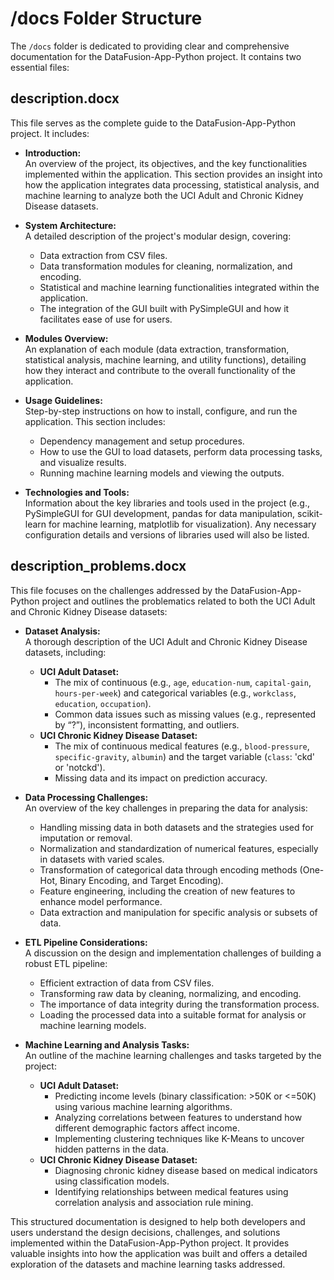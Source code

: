 # /docs Folder Structure

The `/docs` folder is dedicated to providing clear and comprehensive documentation for the DataFusion-App-Python project. It contains two essential files:

## description.docx

This file serves as the complete guide to the DataFusion-App-Python project. It includes:

- **Introduction:**  
  An overview of the project, its objectives, and the key functionalities implemented within the application. This section provides an insight into how the application integrates data processing, statistical analysis, and machine learning to analyze both the UCI Adult and Chronic Kidney Disease datasets.

- **System Architecture:**  
  A detailed description of the project's modular design, covering:

  - Data extraction from CSV files.
  - Data transformation modules for cleaning, normalization, and encoding.
  - Statistical and machine learning functionalities integrated within the application.
  - The integration of the GUI built with PySimpleGUI and how it facilitates ease of use for users.

- **Modules Overview:**  
  An explanation of each module (data extraction, transformation, statistical analysis, machine learning, and utility functions), detailing how they interact and contribute to the overall functionality of the application.

- **Usage Guidelines:**  
  Step-by-step instructions on how to install, configure, and run the application. This section includes:

  - Dependency management and setup procedures.
  - How to use the GUI to load datasets, perform data processing tasks, and visualize results.
  - Running machine learning models and viewing the outputs.

- **Technologies and Tools:**  
  Information about the key libraries and tools used in the project (e.g., PySimpleGUI for GUI development, pandas for data manipulation, scikit-learn for machine learning, matplotlib for visualization). Any necessary configuration details and versions of libraries used will also be listed.

## description_problems.docx

This file focuses on the challenges addressed by the DataFusion-App-Python project and outlines the problematics related to both the UCI Adult and Chronic Kidney Disease datasets:

- **Dataset Analysis:**  
  A thorough description of the UCI Adult and Chronic Kidney Disease datasets, including:

  - **UCI Adult Dataset:**
    - The mix of continuous (e.g., `age`, `education-num`, `capital-gain`, `hours-per-week`) and categorical variables (e.g., `workclass`, `education`, `occupation`).
    - Common data issues such as missing values (e.g., represented by “?”), inconsistent formatting, and outliers.
  - **UCI Chronic Kidney Disease Dataset:**
    - The mix of continuous medical features (e.g., `blood-pressure`, `specific-gravity`, `albumin`) and the target variable (`class`: 'ckd' or 'notckd').
    - Missing data and its impact on prediction accuracy.

- **Data Processing Challenges:**  
  An overview of the key challenges in preparing the data for analysis:

  - Handling missing data in both datasets and the strategies used for imputation or removal.
  - Normalization and standardization of numerical features, especially in datasets with varied scales.
  - Transformation of categorical data through encoding methods (One-Hot, Binary Encoding, and Target Encoding).
  - Feature engineering, including the creation of new features to enhance model performance.
  - Data extraction and manipulation for specific analysis or subsets of data.

- **ETL Pipeline Considerations:**  
  A discussion on the design and implementation challenges of building a robust ETL pipeline:

  - Efficient extraction of data from CSV files.
  - Transforming raw data by cleaning, normalizing, and encoding.
  - The importance of data integrity during the transformation process.
  - Loading the processed data into a suitable format for analysis or machine learning models.

- **Machine Learning and Analysis Tasks:**  
  An outline of the machine learning challenges and tasks targeted by the project:
  - **UCI Adult Dataset:**
    - Predicting income levels (binary classification: >50K or <=50K) using various machine learning algorithms.
    - Analyzing correlations between features to understand how different demographic factors affect income.
    - Implementing clustering techniques like K-Means to uncover hidden patterns in the data.
  - **UCI Chronic Kidney Disease Dataset:**
    - Diagnosing chronic kidney disease based on medical indicators using classification models.
    - Identifying relationships between medical features using correlation analysis and association rule mining.

This structured documentation is designed to help both developers and users understand the design decisions, challenges, and solutions implemented within the DataFusion-App-Python project. It provides valuable insights into how the application was built and offers a detailed exploration of the datasets and machine learning tasks addressed.
